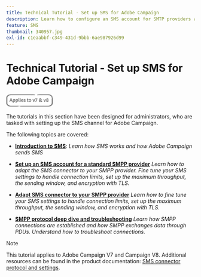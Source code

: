```yaml
---
title: Technical Tutorial - Set up SMS for Adobe Campaign
description: Learn how to configure an SMS account for SMTP providers and how to analyze and troubleshoot the configuration.
feature: SMS
thumbnail: 340957.jpg
exl-id: c1eaabbf-c349-431d-9bbb-6ae987926d99
---
```

# Technical Tutorial - Set up SMS for Adobe Campaign

![Applies to V7 and V8](../assets/V7-V8-stamp.png)

The tutorials in this section have been designed for administrators, who are tasked with setting up the SMS channel for Adobe Campaign.

The following topics are covered:

* **[Introduction to SMS](/help/tutorial-sms/introduction-to-sms.md)**:
 *Learn how SMS works and how Adobe Campaign sends SMS*

* **[Set up an SMS account for a standard SMPP provider](/help/tutorial-sms/set-up-account-for-standard-smpp-provider.md)**
*Learn how to adapt the SMS connector to your SMPP provider. Fine tune your SMS settings to handle connection limits, set up the maximum throughput, the sending window, and encryption with TLS.*

* **[Adapt SMS connector to your SMPP provider](/help/tutorial-sms/adapt-sms-connector-to-smpp-provider.md)**
  *Learn how to fine tune your SMS settings to handle connection limits, set up the maximum throughput, the sending window, and encryption with TLS.*
  
* **[SMPP protocol deep dive and troubleshooting](/help/tutorial-sms/smpp-deep-dive-and-troubleshooting.md)**
  *Learn how SMPP connections are established and how SMPP exchanges data through PDUs. Understand how to troubleshoot connections.*

>[!NOTE]
>
>This tutorial applies to Adobe Campaign V7 and Campaign V8. Additional resources can be found in the product documentation: [SMS connector protocol and settings](https://experienceleague.adobe.com/docs/campaign-classic/using/sending-messages/sending-messages-on-mobiles/sms-protocol.html?lang=en#sending-messages).
